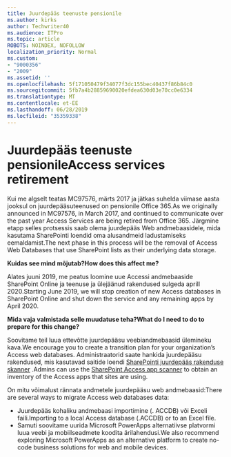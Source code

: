 ```yaml
---
title: Juurdepääs teenuste pensionile
ms.author: kirks
author: Techwriter40
ms.audience: ITPro
ms.topic: article
ROBOTS: NOINDEX, NOFOLLOW
localization_priority: Normal
ms.custom:
- "9000356"
- "2009"
ms.assetid: ''
ms.openlocfilehash: 5f171050479f34077f3dc155bec40437f86b84c0
ms.sourcegitcommit: 5fb7a4b28859690020efdea630d03e70cc0e6334
ms.translationtype: MT
ms.contentlocale: et-EE
ms.lasthandoff: 06/28/2019
ms.locfileid: "35359338"
---
```

# <a name="access-services-retirement"></a><span data-ttu-id="348a7-102">Juurdepääs teenuste pensionile</span><span class="sxs-lookup"><span data-stu-id="348a7-102">Access services retirement</span></span>

<span data-ttu-id="348a7-103">Kui me algselt teatas MC97576, märts 2017 ja jätkas suhelda viimase aasta jooksul on juurdepääsuteenused on pensionile Office 365.</span><span class="sxs-lookup"><span data-stu-id="348a7-103">As we originally announced in MC97576, in March 2017, and continued to communicate over the past year Access Services are being retired from Office 365.</span></span> <span data-ttu-id="348a7-104">Järgmine etapp selles protsessis saab olema juurdepääs Web andmebaasidele, mida kasutama SharePointi loendid oma alusandmeid ladustamiseks eemaldamist.</span><span class="sxs-lookup"><span data-stu-id="348a7-104">The next phase in this process will be the removal of Access Web Databases that use SharePoint lists as their underlying data storage.</span></span>

<span data-ttu-id="348a7-105">**Kuidas see mind mõjutab?**</span><span class="sxs-lookup"><span data-stu-id="348a7-105">**How does this affect me?**</span></span>

<span data-ttu-id="348a7-106">Alates juuni 2019, me peatus loomine uue Accessi andmebaaside SharePoint Online ja teenuse ja ülejäänud rakendused sulgeda aprill 2020.</span><span class="sxs-lookup"><span data-stu-id="348a7-106">Starting June 2019, we will stop creation of new Access databases in SharePoint Online and shut down the service and any remaining apps by April 2020.</span></span>

<span data-ttu-id="348a7-107">**Mida vaja valmistada selle muudatuse teha?**</span><span class="sxs-lookup"><span data-stu-id="348a7-107">**What do I need to do to prepare for this change?**</span></span>

<span data-ttu-id="348a7-108">Soovitame teil luua ettevõtte juurdepääsu veebiandmebaasid ülemineku kava.</span><span class="sxs-lookup"><span data-stu-id="348a7-108">We encourage you to create a transition plan for your organization’s Access web databases.</span></span> <span data-ttu-id="348a7-109">Administraatorid saate hankida juurdepääsu rakendused, mis kasutavad saitide loendi [SharePointi juurdepääs rakenduse skanner](https://github.com/SharePoint/PnP-Tools/tree/master/Solutions/SharePoint.AccessApp.Scanner) .</span><span class="sxs-lookup"><span data-stu-id="348a7-109">Admins can use the [SharePoint Access app scanner](https://github.com/SharePoint/PnP-Tools/tree/master/Solutions/SharePoint.AccessApp.Scanner) to obtain an inventory of the Access apps that sites are using.</span></span>

<span data-ttu-id="348a7-110">On mitu võimalust rännata andmetele juurdepääsu web andmebaasid:</span><span class="sxs-lookup"><span data-stu-id="348a7-110">There are several ways to migrate Access web databases data:</span></span>

- <span data-ttu-id="348a7-111">Juurdepääs kohaliku andmebaasi importimine (. ACCDB) või Exceli faili.</span><span class="sxs-lookup"><span data-stu-id="348a7-111">Importing to a local Access database (.ACCDB) or to an Excel file.</span></span>
- <span data-ttu-id="348a7-112">Samuti soovitame uurida Microsoft PowerApps alternatiivse platvormi luua veebi ja mobiilseadmete koodita ärilahendusi.</span><span class="sxs-lookup"><span data-stu-id="348a7-112">We also recommend exploring Microsoft PowerApps as an alternative platform to create no-code business solutions for web and mobile devices.</span></span>